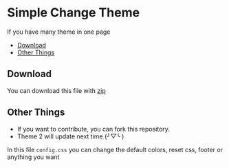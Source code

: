 # Simple Change Theme
If you have many theme in one page
- [Download](#download)
- [Other Things](#other-things)

## Download
You can download this file with [zip](https://github.com/Clouza/simple-change-theme/archive/refs/heads/master.zip)

## Other Things
- If you want to contribute, you can fork this repository. <br/>
- Theme 2 will update next time (╯▽╰ )

In this file ```config.css``` you can change the default colors, reset css, footer or anything you want
